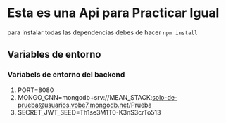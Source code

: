 # Esta es una Api para Practicar Igual
para instalar todas las dependencias debes de hacer ```npm install```

## Variables de entorno

### Variabels de entorno del backend
1. PORT=8080
2. MONGO_CNN=mongodb+srv://MEAN_STACK:solo-de-prueba@usuarios.vobe7.mongodb.net/Prueba
3. SECRET_JWT_SEED=Th1se3M1T0-K3nS3crTo513



